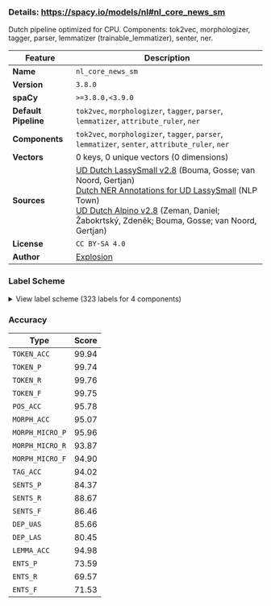 ### Details: https://spacy.io/models/nl#nl_core_news_sm

Dutch pipeline optimized for CPU. Components: tok2vec, morphologizer, tagger, parser, lemmatizer (trainable_lemmatizer), senter, ner.

| Feature | Description |
| --- | --- |
| **Name** | `nl_core_news_sm` |
| **Version** | `3.8.0` |
| **spaCy** | `>=3.8.0,<3.9.0` |
| **Default Pipeline** | `tok2vec`, `morphologizer`, `tagger`, `parser`, `lemmatizer`, `attribute_ruler`, `ner` |
| **Components** | `tok2vec`, `morphologizer`, `tagger`, `parser`, `lemmatizer`, `senter`, `attribute_ruler`, `ner` |
| **Vectors** | 0 keys, 0 unique vectors (0 dimensions) |
| **Sources** | [UD Dutch LassySmall v2.8](https://github.com/UniversalDependencies/UD_Dutch-LassySmall) (Bouma, Gosse; van Noord, Gertjan)<br />[Dutch NER Annotations for UD LassySmall](https://nlp.town) (NLP Town)<br />[UD Dutch Alpino v2.8](https://github.com/UniversalDependencies/UD_Dutch-Alpino) (Zeman, Daniel; Žabokrtský, Zdeněk; Bouma, Gosse; van Noord, Gertjan) |
| **License** | `CC BY-SA 4.0` |
| **Author** | [Explosion](https://explosion.ai) |

### Label Scheme

<details>

<summary>View label scheme (323 labels for 4 components)</summary>

| Component | Labels |
| --- | --- |
| **`morphologizer`** | `POS=PRON\|Person=3\|PronType=Dem`, `Number=Sing\|POS=AUX\|Tense=Pres\|VerbForm=Fin`, `POS=ADV`, `POS=VERB\|VerbForm=Part`, `POS=PUNCT`, `Number=Sing\|POS=AUX\|Tense=Past\|VerbForm=Fin`, `POS=ADP`, `POS=NUM`, `Number=Plur\|POS=NOUN`, `POS=VERB\|VerbForm=Inf`, `POS=SCONJ`, `Definite=Def\|POS=DET`, `Gender=Com\|Number=Sing\|POS=NOUN`, `Number=Sing\|POS=VERB\|Tense=Pres\|VerbForm=Fin`, `Degree=Pos\|POS=ADJ`, `Gender=Neut\|Number=Sing\|POS=PROPN`, `Gender=Com\|Number=Sing\|POS=PROPN`, `POS=AUX\|VerbForm=Inf`, `Number=Sing\|POS=VERB\|Tense=Past\|VerbForm=Fin`, `POS=DET`, `Gender=Neut\|Number=Sing\|POS=NOUN`, `POS=PRON\|Person=3\|PronType=Prs`, `POS=CCONJ`, `Number=Plur\|POS=VERB\|Tense=Pres\|VerbForm=Fin`, `POS=PRON\|Person=3\|PronType=Ind`, `Degree=Cmp\|POS=ADJ`, `Case=Nom\|POS=PRON\|Person=1\|PronType=Prs`, `Definite=Ind\|POS=DET`, `Case=Nom\|POS=PRON\|Person=3\|PronType=Prs`, `POS=PRON\|Person=3\|Poss=Yes\|PronType=Prs`, `Number=Plur\|POS=AUX\|Tense=Pres\|VerbForm=Fin`, `POS=PRON\|PronType=Rel`, `Case=Acc\|POS=PRON\|Person=1\|PronType=Prs`, `Number=Plur\|POS=VERB\|Tense=Past\|VerbForm=Fin`, `Gender=Com,Neut\|Number=Sing\|POS=NOUN`, `Case=Acc\|POS=PRON\|Person=3\|PronType=Prs\|Reflex=Yes`, `Case=Acc\|POS=PRON\|Person=3\|PronType=Prs`, `POS=PROPN`, `POS=PRON\|PronType=Ind`, `POS=PRON\|Person=3\|PronType=Int`, `Case=Acc\|POS=PRON\|PronType=Rcp`, `Number=Plur\|POS=AUX\|Tense=Past\|VerbForm=Fin`, `Number=Sing\|POS=NOUN`, `POS=PRON\|Person=1\|Poss=Yes\|PronType=Prs`, `POS=SYM`, `Abbr=Yes\|POS=X`, `Gender=Com,Neut\|Number=Sing\|POS=PROPN`, `Degree=Sup\|POS=ADJ`, `POS=ADJ`, `Number=Sing\|POS=PROPN`, `POS=PRON\|PronType=Dem`, `POS=AUX\|VerbForm=Part`, `POS=SPACE`, `POS=PRON\|Person=3\|PronType=Rel`, `Number=Plur\|POS=PROPN`, `POS=PRON\|Person=2\|Poss=Yes\|PronType=Prs`, `Case=Dat\|POS=PRON\|PronType=Dem`, `Case=Nom\|POS=PRON\|Person=2\|PronType=Prs`, `POS=INTJ`, `Case=Acc\|POS=PRON\|Person=2\|PronType=Prs`, `Case=Gen\|POS=PRON\|Person=3\|Poss=Yes\|PronType=Prs`, `POS=PRON\|PronType=Int`, `POS=PRON\|Person=2\|PronType=Prs`, `POS=PRON\|Person=3`, `Case=Gen\|POS=PRON\|Person=2\|PronType=Prs`, `POS=X` |
| **`tagger`** | `ADJ\|nom\|basis\|met-e\|mv-n`, `ADJ\|nom\|basis\|met-e\|zonder-n\|bijz`, `ADJ\|nom\|basis\|met-e\|zonder-n\|stan`, `ADJ\|nom\|basis\|zonder\|mv-n`, `ADJ\|nom\|basis\|zonder\|zonder-n`, `ADJ\|nom\|comp\|met-e\|mv-n`, `ADJ\|nom\|comp\|met-e\|zonder-n\|stan`, `ADJ\|nom\|sup\|met-e\|mv-n`, `ADJ\|nom\|sup\|met-e\|zonder-n\|bijz`, `ADJ\|nom\|sup\|met-e\|zonder-n\|stan`, `ADJ\|nom\|sup\|zonder\|zonder-n`, `ADJ\|postnom\|basis\|met-s`, `ADJ\|postnom\|basis\|zonder`, `ADJ\|postnom\|comp\|met-s`, `ADJ\|prenom\|basis\|met-e\|bijz`, `ADJ\|prenom\|basis\|met-e\|stan`, `ADJ\|prenom\|basis\|zonder`, `ADJ\|prenom\|comp\|met-e\|stan`, `ADJ\|prenom\|comp\|zonder`, `ADJ\|prenom\|sup\|met-e\|stan`, `ADJ\|prenom\|sup\|zonder`, `ADJ\|vrij\|basis\|zonder`, `ADJ\|vrij\|comp\|zonder`, `ADJ\|vrij\|dim\|zonder`, `ADJ\|vrij\|sup\|zonder`, `BW`, `LET`, `LID\|bep\|dat\|evmo`, `LID\|bep\|gen\|evmo`, `LID\|bep\|gen\|rest3`, `LID\|bep\|stan\|evon`, `LID\|bep\|stan\|rest`, `LID\|onbep\|stan\|agr`, `N\|eigen\|ev\|basis\|gen`, `N\|eigen\|ev\|basis\|genus\|stan`, `N\|eigen\|ev\|basis\|onz\|stan`, `N\|eigen\|ev\|basis\|zijd\|stan`, `N\|eigen\|ev\|dim\|onz\|stan`, `N\|eigen\|mv\|basis`, `N\|soort\|ev\|basis\|dat`, `N\|soort\|ev\|basis\|gen`, `N\|soort\|ev\|basis\|genus\|stan`, `N\|soort\|ev\|basis\|onz\|stan`, `N\|soort\|ev\|basis\|zijd\|stan`, `N\|soort\|ev\|dim\|onz\|stan`, `N\|soort\|mv\|basis`, `N\|soort\|mv\|dim`, `SPEC\|afgebr`, `SPEC\|afk`, `SPEC\|deeleigen`, `SPEC\|enof`, `SPEC\|meta`, `SPEC\|symb`, `SPEC\|vreemd`, `TSW`, `TW\|hoofd\|nom\|mv-n\|basis`, `TW\|hoofd\|nom\|mv-n\|dim`, `TW\|hoofd\|nom\|zonder-n\|basis`, `TW\|hoofd\|nom\|zonder-n\|dim`, `TW\|hoofd\|prenom\|stan`, `TW\|hoofd\|vrij`, `TW\|rang\|nom\|mv-n`, `TW\|rang\|nom\|zonder-n`, `TW\|rang\|prenom\|stan`, `VG\|neven`, `VG\|onder`, `VNW\|aanw\|adv-pron\|obl\|vol\|3o\|getal`, `VNW\|aanw\|adv-pron\|stan\|red\|3\|getal`, `VNW\|aanw\|det\|dat\|nom\|met-e\|zonder-n`, `VNW\|aanw\|det\|dat\|prenom\|met-e\|evmo`, `VNW\|aanw\|det\|gen\|prenom\|met-e\|rest3`, `VNW\|aanw\|det\|stan\|nom\|met-e\|mv-n`, `VNW\|aanw\|det\|stan\|nom\|met-e\|zonder-n`, `VNW\|aanw\|det\|stan\|prenom\|met-e\|rest`, `VNW\|aanw\|det\|stan\|prenom\|zonder\|agr`, `VNW\|aanw\|det\|stan\|prenom\|zonder\|evon`, `VNW\|aanw\|det\|stan\|prenom\|zonder\|rest`, `VNW\|aanw\|det\|stan\|vrij\|zonder`, `VNW\|aanw\|pron\|gen\|vol\|3m\|ev`, `VNW\|aanw\|pron\|stan\|vol\|3o\|ev`, `VNW\|aanw\|pron\|stan\|vol\|3\|getal`, `VNW\|betr\|det\|stan\|nom\|met-e\|zonder-n`, `VNW\|betr\|det\|stan\|nom\|zonder\|zonder-n`, `VNW\|betr\|pron\|stan\|vol\|3\|ev`, `VNW\|betr\|pron\|stan\|vol\|persoon\|getal`, `VNW\|bez\|det\|gen\|vol\|3\|ev\|prenom\|met-e\|rest3`, `VNW\|bez\|det\|stan\|nadr\|2v\|mv\|prenom\|zonder\|agr`, `VNW\|bez\|det\|stan\|red\|1\|ev\|prenom\|zonder\|agr`, `VNW\|bez\|det\|stan\|red\|2v\|ev\|prenom\|zonder\|agr`, `VNW\|bez\|det\|stan\|red\|3\|ev\|prenom\|zonder\|agr`, `VNW\|bez\|det\|stan\|vol\|1\|ev\|prenom\|met-e\|rest`, `VNW\|bez\|det\|stan\|vol\|1\|ev\|prenom\|zonder\|agr`, `VNW\|bez\|det\|stan\|vol\|1\|mv\|prenom\|met-e\|rest`, `VNW\|bez\|det\|stan\|vol\|1\|mv\|prenom\|zonder\|evon`, `VNW\|bez\|det\|stan\|vol\|2v\|ev\|prenom\|zonder\|agr`, `VNW\|bez\|det\|stan\|vol\|2\|getal\|prenom\|zonder\|agr`, `VNW\|bez\|det\|stan\|vol\|3m\|ev\|nom\|met-e\|zonder-n`, `VNW\|bez\|det\|stan\|vol\|3m\|ev\|prenom\|met-e\|rest`, `VNW\|bez\|det\|stan\|vol\|3p\|mv\|prenom\|met-e\|rest`, `VNW\|bez\|det\|stan\|vol\|3v\|ev\|nom\|met-e\|zonder-n`, `VNW\|bez\|det\|stan\|vol\|3v\|ev\|prenom\|met-e\|rest`, `VNW\|bez\|det\|stan\|vol\|3\|ev\|prenom\|zonder\|agr`, `VNW\|bez\|det\|stan\|vol\|3\|mv\|prenom\|zonder\|agr`, `VNW\|excl\|pron\|stan\|vol\|3\|getal`, `VNW\|onbep\|adv-pron\|gen\|red\|3\|getal`, `VNW\|onbep\|adv-pron\|obl\|vol\|3o\|getal`, `VNW\|onbep\|det\|stan\|nom\|met-e\|mv-n`, `VNW\|onbep\|det\|stan\|nom\|met-e\|zonder-n`, `VNW\|onbep\|det\|stan\|nom\|zonder\|zonder-n`, `VNW\|onbep\|det\|stan\|prenom\|met-e\|agr`, `VNW\|onbep\|det\|stan\|prenom\|met-e\|evz`, `VNW\|onbep\|det\|stan\|prenom\|met-e\|mv`, `VNW\|onbep\|det\|stan\|prenom\|met-e\|rest`, `VNW\|onbep\|det\|stan\|prenom\|zonder\|agr`, `VNW\|onbep\|det\|stan\|prenom\|zonder\|evon`, `VNW\|onbep\|det\|stan\|vrij\|zonder`, `VNW\|onbep\|grad\|gen\|nom\|met-e\|mv-n\|basis`, `VNW\|onbep\|grad\|stan\|nom\|met-e\|mv-n\|basis`, `VNW\|onbep\|grad\|stan\|nom\|met-e\|mv-n\|sup`, `VNW\|onbep\|grad\|stan\|nom\|met-e\|zonder-n\|basis`, `VNW\|onbep\|grad\|stan\|nom\|met-e\|zonder-n\|sup`, `VNW\|onbep\|grad\|stan\|prenom\|met-e\|agr\|basis`, `VNW\|onbep\|grad\|stan\|prenom\|met-e\|agr\|comp`, `VNW\|onbep\|grad\|stan\|prenom\|met-e\|agr\|sup`, `VNW\|onbep\|grad\|stan\|prenom\|met-e\|mv\|basis`, `VNW\|onbep\|grad\|stan\|prenom\|zonder\|agr\|basis`, `VNW\|onbep\|grad\|stan\|prenom\|zonder\|agr\|comp`, `VNW\|onbep\|grad\|stan\|vrij\|zonder\|basis`, `VNW\|onbep\|grad\|stan\|vrij\|zonder\|comp`, `VNW\|onbep\|grad\|stan\|vrij\|zonder\|sup`, `VNW\|onbep\|pron\|gen\|vol\|3p\|ev`, `VNW\|onbep\|pron\|stan\|vol\|3o\|ev`, `VNW\|onbep\|pron\|stan\|vol\|3p\|ev`, `VNW\|pers\|pron\|gen\|vol\|2\|getal`, `VNW\|pers\|pron\|nomin\|nadr\|3m\|ev\|masc`, `VNW\|pers\|pron\|nomin\|nadr\|3v\|ev\|fem`, `VNW\|pers\|pron\|nomin\|red\|1\|mv`, `VNW\|pers\|pron\|nomin\|red\|2v\|ev`, `VNW\|pers\|pron\|nomin\|red\|2\|getal`, `VNW\|pers\|pron\|nomin\|red\|3p\|ev\|masc`, `VNW\|pers\|pron\|nomin\|red\|3\|ev\|masc`, `VNW\|pers\|pron\|nomin\|vol\|1\|ev`, `VNW\|pers\|pron\|nomin\|vol\|1\|mv`, `VNW\|pers\|pron\|nomin\|vol\|2b\|getal`, `VNW\|pers\|pron\|nomin\|vol\|2v\|ev`, `VNW\|pers\|pron\|nomin\|vol\|2\|getal`, `VNW\|pers\|pron\|nomin\|vol\|3p\|mv`, `VNW\|pers\|pron\|nomin\|vol\|3v\|ev\|fem`, `VNW\|pers\|pron\|nomin\|vol\|3\|ev\|masc`, `VNW\|pers\|pron\|obl\|nadr\|3m\|ev\|masc`, `VNW\|pers\|pron\|obl\|red\|3\|ev\|masc`, `VNW\|pers\|pron\|obl\|vol\|2v\|ev`, `VNW\|pers\|pron\|obl\|vol\|3p\|mv`, `VNW\|pers\|pron\|obl\|vol\|3\|ev\|masc`, `VNW\|pers\|pron\|obl\|vol\|3\|getal\|fem`, `VNW\|pers\|pron\|stan\|nadr\|2v\|mv`, `VNW\|pers\|pron\|stan\|red\|3\|ev\|fem`, `VNW\|pers\|pron\|stan\|red\|3\|ev\|onz`, `VNW\|pers\|pron\|stan\|red\|3\|mv`, `VNW\|pr\|pron\|obl\|nadr\|1\|ev`, `VNW\|pr\|pron\|obl\|nadr\|2v\|getal`, `VNW\|pr\|pron\|obl\|nadr\|2\|getal`, `VNW\|pr\|pron\|obl\|red\|1\|ev`, `VNW\|pr\|pron\|obl\|red\|2v\|getal`, `VNW\|pr\|pron\|obl\|vol\|1\|ev`, `VNW\|pr\|pron\|obl\|vol\|1\|mv`, `VNW\|pr\|pron\|obl\|vol\|2\|getal`, `VNW\|recip\|pron\|gen\|vol\|persoon\|mv`, `VNW\|recip\|pron\|obl\|vol\|persoon\|mv`, `VNW\|refl\|pron\|obl\|nadr\|3\|getal`, `VNW\|refl\|pron\|obl\|red\|3\|getal`, `VNW\|vb\|adv-pron\|obl\|vol\|3o\|getal`, `VNW\|vb\|det\|stan\|nom\|met-e\|zonder-n`, `VNW\|vb\|det\|stan\|prenom\|met-e\|rest`, `VNW\|vb\|det\|stan\|prenom\|zonder\|evon`, `VNW\|vb\|pron\|gen\|vol\|3m\|ev`, `VNW\|vb\|pron\|gen\|vol\|3p\|mv`, `VNW\|vb\|pron\|gen\|vol\|3v\|ev`, `VNW\|vb\|pron\|stan\|vol\|3o\|ev`, `VNW\|vb\|pron\|stan\|vol\|3p\|getal`, `VZ\|fin`, `VZ\|init`, `VZ\|versm`, `WW\|inf\|nom\|zonder\|zonder-n`, `WW\|inf\|prenom\|met-e`, `WW\|inf\|vrij\|zonder`, `WW\|od\|nom\|met-e\|mv-n`, `WW\|od\|nom\|met-e\|zonder-n`, `WW\|od\|prenom\|met-e`, `WW\|od\|prenom\|zonder`, `WW\|od\|vrij\|zonder`, `WW\|pv\|conj\|ev`, `WW\|pv\|tgw\|ev`, `WW\|pv\|tgw\|met-t`, `WW\|pv\|tgw\|mv`, `WW\|pv\|verl\|ev`, `WW\|pv\|verl\|mv`, `WW\|vd\|nom\|met-e\|mv-n`, `WW\|vd\|nom\|met-e\|zonder-n`, `WW\|vd\|prenom\|met-e`, `WW\|vd\|prenom\|zonder`, `WW\|vd\|vrij\|zonder`, `_SP` |
| **`parser`** | `ROOT`, `acl`, `acl:relcl`, `advcl`, `advmod`, `amod`, `appos`, `aux`, `aux:pass`, `case`, `cc`, `ccomp`, `compound:prt`, `conj`, `cop`, `csubj`, `dep`, `det`, `expl`, `expl:pv`, `fixed`, `flat`, `iobj`, `mark`, `nmod`, `nmod:poss`, `nsubj`, `nsubj:pass`, `nummod`, `obj`, `obl`, `obl:agent`, `orphan`, `parataxis`, `punct`, `xcomp` |
| **`ner`** | `CARDINAL`, `DATE`, `EVENT`, `FAC`, `GPE`, `LANGUAGE`, `LAW`, `LOC`, `MONEY`, `NORP`, `ORDINAL`, `ORG`, `PERCENT`, `PERSON`, `PRODUCT`, `QUANTITY`, `TIME`, `WORK_OF_ART` |

</details>

### Accuracy

| Type | Score |
| --- | --- |
| `TOKEN_ACC` | 99.94 |
| `TOKEN_P` | 99.74 |
| `TOKEN_R` | 99.76 |
| `TOKEN_F` | 99.75 |
| `POS_ACC` | 95.78 |
| `MORPH_ACC` | 95.07 |
| `MORPH_MICRO_P` | 95.96 |
| `MORPH_MICRO_R` | 93.87 |
| `MORPH_MICRO_F` | 94.90 |
| `TAG_ACC` | 94.02 |
| `SENTS_P` | 84.37 |
| `SENTS_R` | 88.67 |
| `SENTS_F` | 86.46 |
| `DEP_UAS` | 85.66 |
| `DEP_LAS` | 80.45 |
| `LEMMA_ACC` | 94.98 |
| `ENTS_P` | 73.59 |
| `ENTS_R` | 69.57 |
| `ENTS_F` | 71.53 |